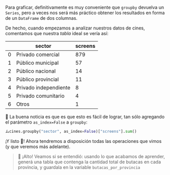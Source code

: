 Para graficar, definitivamente es muy conveniente que `groupby` devuelva un `Series`, pero a veces nos será más práctico obtener los resultados en forma de un `DataFrame` de dos columnas. 

De hecho, cuando empezamos a analizar nuestros datos de cines, comentamos que nuestra _tabla_ ideal se vería así: 

||sector|screens|
|---|---|---|
|0|Privado comercial|879|
|1|Público municipal|57|
|2|Público nacional|14|
|3|Público provincial|11|
|4|Privado independiente|8|
|5|Privado comunitario|4|
|6|Otros|1|
 
📰 La buena noticia es que es que esto es fácil de lograr, tan sólo agregando el parámetro `as_index=False` a `groupby`:

```python
ムcines.groupby("sector", as_index=False)["screens"].sum()
```

¡Y listo :tada:! Ahora tendremos a disposición todas las operaciones que vimos (y que veremos más adelante). 

> 🛑 ¡Alto! Veamos si se entendió: usando lo que acabamos de aprender, generá una tabla que contenga la cantidad total de butacas en cada provincia, y guardala en la variable `butacas_por_provincia`
